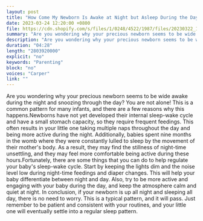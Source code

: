 ```yaml
---
layout: post
title: "How Come My Newborn Is Awake at Night but Asleep During the Day?"
date: 2023-03-24 12:20:00 +0800
file: https://cdn.shopify.com/s/files/1/0248/4522/1987/files/20230322_1.mp3?v=1679490331
summary: "Are you wondering why your precious newborn seems to be wide awake during the night and snoozing through the day? You are not alone! This is a common pattern for many infants, and there are a few reasons why this happens.Newborns have not yet developed their internal sleep-wake cycle and have a small stomach capacity, so they require frequent feedings. This often results in your little one taking multiple naps throughout the day and being more active during the night. Additionally, babies spent nine months in the womb where they were constantly lulled to sleep by the movement of their mother's body. As a result, they may find the stillness of night-time unsettling, and they may feel more comfortable being active during these hours.Fortunately, there are some things that you can do to help regulate your baby's sleep-wake cycle. Start by keeping the lights dim and the noise level low during night-time feedings and diaper changes. This will help your baby differentiate between night and day. Also, try to be more active and engaging with your baby during the day, and keep the atmosphere calm and quiet at night. In conclusion, if your newborn is up all night and sleeping all day, there is no need to worry. This is a typical pattern, and it will pass. Just remember to be patient and consistent with your routines, and your little one will eventually settle into a regular sleep pattern."
description: "Are you wondering why your precious newborn seems to be wide awake during the night and snoozing through the day? You are not alone! This is a common pattern for many infants, and there are a few reasons why this happens.Newborns have not yet developed their internal sleep-wake cycle and have a small stomach capacity, so they require frequent feedings. This often results in your little one taking multiple naps throughout the day and being more active during the night. Additionally, babies spent nine months in the womb where they were constantly lulled to sleep by the movement of their mother's body. As a result, they may find the stillness of night-time unsettling, and they may feel more comfortable being active during these hours.Fortunately, there are some things that you can do to help regulate your baby's sleep-wake cycle. Start by keeping the lights dim and the noise level low during night-time feedings and diaper changes. This will help your baby differentiate between night and day. Also, try to be more active and engaging with your baby during the day, and keep the atmosphere calm and quiet at night. In conclusion, if your newborn is up all night and sleeping all day, there is no need to worry. This is a typical pattern, and it will pass. Just remember to be patient and consistent with your routines, and your little one will eventually settle into a regular sleep pattern. "
duration: "04:28"
length: "2803920000"
explicit: "no"
keywords: "Parenting"
block: "no"
voices: "Carper"
link: ""
---
```


Are you wondering why your precious newborn seems to be wide awake during the night and snoozing through the day? You are not alone! This is a common pattern for many infants, and there are a few reasons why this happens.Newborns have not yet developed their internal sleep-wake cycle and have a small stomach capacity, so they require frequent feedings. This often results in your little one taking multiple naps throughout the day and being more active during the night. Additionally, babies spent nine months in the womb where they were constantly lulled to sleep by the movement of their mother's body. As a result, they may find the stillness of night-time unsettling, and they may feel more comfortable being active during these hours.Fortunately, there are some things that you can do to help regulate your baby's sleep-wake cycle. Start by keeping the lights dim and the noise level low during night-time feedings and diaper changes. This will help your baby differentiate between night and day. Also, try to be more active and engaging with your baby during the day, and keep the atmosphere calm and quiet at night. In conclusion, if your newborn is up all night and sleeping all day, there is no need to worry. This is a typical pattern, and it will pass. Just remember to be patient and consistent with your routines, and your little one will eventually settle into a regular sleep pattern.
